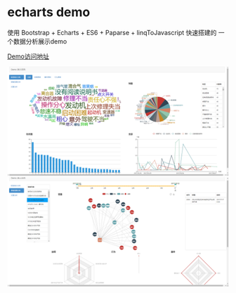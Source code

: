 # echarts demo 

使用 Bootstrap + Echarts + ES6 + Paparse + linqToJavascript 快速搭建的
一个数据分析展示demo

[Demo访问地址](https://linghuam.github.io/echartsDemo/index.html)

![截图1](image/1.png)
![截图2](image/2.png)